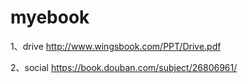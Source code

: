 # myebook

1、drive
http://www.wingsbook.com/PPT/Drive.pdf

2、social
https://book.douban.com/subject/26806961/
